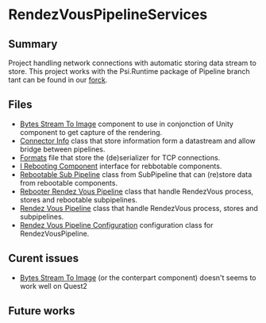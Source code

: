 # RendezVousPipelineServices

## Summary
Project handling network connections with automatic storing data stream to store. This project works with the Psi.Runtime package of Pipeline branch tant can be found in our [forck](https://github.com/SaacPSI/psi).

## Files
* [Bytes Stream To Image](src/BytesStreamToImage.cs) component to use in conjonction of Unity component to get capture of the rendering.
* [Connector Info](src/ConnectorInfo.cs) class that store information form a datastream and allow bridge between pipelines.
* [Formats](src/Formats.cs) file that store the (de)serializer for TCP connections.
* [I Rebooting Component](src/IRebootingComponent.cs) interface for rebbotable components.
* [Rebootable Sub Pipeline](src/RebootableSubPipeline.cs) class from SubPipeline that can (re)store data from rebootable components. 
* [Rebooter Rendez Vous Pipeline](src/RebooterRendezVousPipeline.cs) class that handle RendezVous process, stores and rebootable subpipelines.
* [Rendez Vous Pipeline](src/RendezVousPipeline.cs)  class that handle RendezVous process, stores and subpipelines.
* [Rendez Vous Pipeline Configuration](src/RendezVousPipelineConfiguration.cs) configuration class for RendezVousPipeline.

## Curent issues
* [Bytes Stream To Image](src/BytesStreamToImage.cs) (or the conterpart component) doesn't seems to work well on Quest2

## Future works
